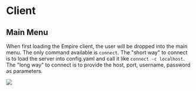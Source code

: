 # Client

## **Main Menu**

When first loading the Empire client, the user will be dropped into the main menu. The only command available is `connect`. The "short way" to connect is to load the server into config.yaml and call it like `connect -c localhost`. The "long way" to connect is to provide the host, port, username, password as parameters.

![](https://user-images.githubusercontent.com/20302208/100279434-603a7b80-2f1b-11eb-880e-4450ac5d2e62.jpg)
